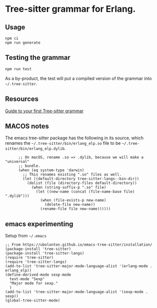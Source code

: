 # Tree-sitter grammar for Erlang.

## Usage

```base
npm ci
npm run generate
```

## Testing the grammar

```bash
npm run test
```

As a by-product, the test will put a compiled version of the grammar
into `~/.tree-sitter`.

## Resources

[Guide to your first Tree-sitter grammar](https://gist.github.com/Aerijo/df27228d70c633e088b0591b8857eeef)

## MACOS notes

The emacs tree-sitter package has the following in its source, which
renames the `~/.tree-sitter/bin/erlang_elp.so` file to be
`~/.tree-sitter/bin/erlang_elp.dylib`.

```elisp
      ;; On macOS, rename .so => .dylib, because we will make a "universal"
      ;; bundle.
      (when (eq system-type 'darwin)
        ;; This renames existing ".so" files as well.
        (let ((default-directory tree-sitter-langs--bin-dir))
          (dolist (file (directory-files default-directory))
            (when (string-suffix-p ".so" file)
              (let ((new-name (concat (file-name-base file) ".dylib")))
                (when (file-exists-p new-name)
                  (delete-file new-name))
                (rename-file file new-name))))))
```

## emacs experimenting

Setup from `~/.emacs`

```elisp
;; From https://ubolonton.github.io/emacs-tree-sitter/installation/
(package-install 'tree-sitter)
(package-install 'tree-sitter-langs)
(require 'tree-sitter)
(require 'tree-sitter-langs)
(add-to-list 'tree-sitter-major-mode-language-alist '(erlang-mode . erlang_elp))
(define-derived-mode sexp-mode
  text-mode "Sexp"
  "Major mode for sexp."
  )
(add-to-list 'tree-sitter-major-mode-language-alist '(sexp-mode . sexp))
(global-tree-sitter-mode)
```
